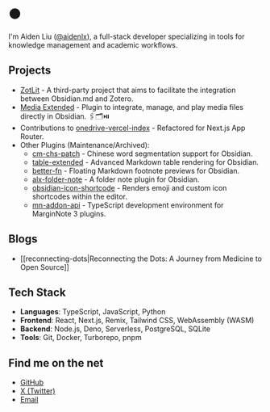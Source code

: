 # ●

I'm Aiden Liu ([@aidenlx](https://github.com/aidenlx)), a full-stack developer specializing in tools for knowledge management and academic workflows.

## Projects

- [ZotLit](https://github.com/PKM-er/obsidian-zotlit) - A third-party project that aims to facilitate the integration between Obsidian.md and Zotero.
- [Media Extended](https://github.com/aidenlx/media-extended) - Plugin to integrate, manage, and play media files directly in Obsidian. 🖇️🗂️⏯️
- Contributions to [onedrive-vercel-index](https://github.com/spencerwooo/onedrive-vercel-index) - Refactored for Next.js App Router.
- Other Plugins (Maintenance/Archived):
  - [cm-chs-patch](https://github.com/aidenlx/cm-chs-patch) - Chinese word segmentation support for Obsidian.
  - [table-extended](https://github.com/aidenlx/table-extended) - Advanced Markdown table rendering for Obsidian.
  - [better-fn](https://github.com/aidenlx/better-fn) - Floating Markdown footnote previews for Obsidian.
  - [alx-folder-note](https://github.com/aidenlx/alx-folder-note) - A folder note plugin for Obsidian.
  - [obsidian-icon-shortcode](https://github.com/aidenlx/obsidian-icon-shortcode) - Renders emoji and custom icon shortcodes within the editor.
  - [mn-addon-api](https://github.com/aidenlx/mn-addon-api) - TypeScript development environment for MarginNote 3 plugins.

## Blogs

- [[reconnecting-dots|Reconnecting the Dots: A Journey from Medicine to Open Source]]

## Tech Stack

- **Languages**: TypeScript, JavaScript, Python
- **Frontend**: React, Next.js, Remix, Tailwind CSS, WebAssembly (WASM)
- **Backend**: Node.js, Deno, Serverless, PostgreSQL, SQLite
- **Tools**: Git, Docker, Turborepo, pnpm

## Find me on the net

- [GitHub](https://github.com/aidenlx)
- [X (Twitter)](https://x.com/aiden_lx)
- [Email](mailto:aiden.lx@outlook.com)

